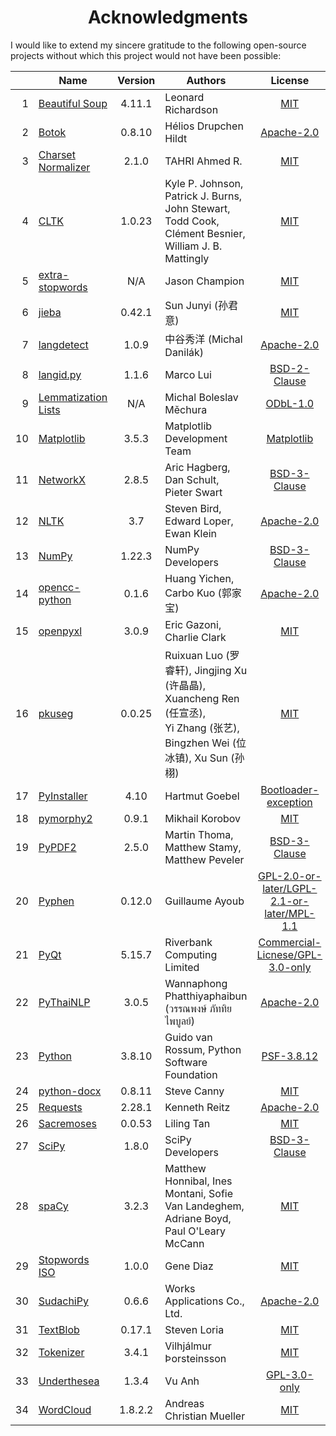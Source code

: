 <!--
# Wordless: Acknowledgments
# Copyright (C) 2018-2022  Ye Lei (叶磊)
#
# This program is free software: you can redistribute it and/or modify
# it under the terms of the GNU General Public License as published by
# the Free Software Foundation, either version 3 of the License, or
# (at your option) any later version.
#
# This program is distributed in the hope that it will be useful,
# but WITHOUT ANY WARRANTY; without even the implied warranty of
# MERCHANTABILITY or FITNESS FOR A PARTICULAR PURPOSE.  See the
# GNU General Public License for more details.
#
# You should have received a copy of the GNU General Public License
# along with this program.  If not, see <http://www.gnu.org/licenses/>.
-->

<div align="center"><h1>Acknowledgments</h1></div>

I would like to extend my sincere gratitude to the following open-source projects without which this project would not have been possible:

&nbsp;|Name|Version|Authors|License
-----:|----|:-----:|-------|:-----:
1 |[Beautiful Soup](https://www.crummy.com/software/BeautifulSoup/)      |4.11.1 |Leonard Richardson   |[MIT](https://bazaar.launchpad.net/~leonardr/beautifulsoup/bs4/view/head:/LICENSE)
2 |[Botok](https://github.com/OpenPecha/Botok)                           |0.8.10 |Hélios Drupchen Hildt|[Apache-2.0](https://github.com/OpenPecha/Botok/blob/master/LICENSE)
3 |[Charset Normalizer](https://github.com/Ousret/charset_normalizer)    |2.1.0  |TAHRI Ahmed R.|[MIT](https://github.com/Ousret/charset_normalizer/blob/master/LICENSE)
4 |[CLTK](https://github.com/cltk/cltk)                                  |1.0.23 |Kyle P. Johnson, Patrick J. Burns, John Stewart,<br>Todd Cook, Clément Besnier, William J. B. Mattingly|[MIT](https://github.com/cltk/cltk/blob/master/LICENSE)
5 |[extra-stopwords](https://github.com/Xangis/extra-stopwords)          |N/A    |Jason Champion|[MIT](https://github.com/Xangis/extra-stopwords/blob/master/LICENSE)
6 |[jieba](https://github.com/fxsjy/jieba)                               |0.42.1 |Sun Junyi (孙君意)|[MIT](https://github.com/fxsjy/jieba/blob/master/LICENSE)
7 |[langdetect](https://github.com/Mimino666/langdetect)                 |1.0.9  |中谷秀洋 (Michal Danilák)|[Apache-2.0](https://github.com/Mimino666/langdetect/blob/master/LICENSE)
8 |[langid.py](https://github.com/saffsd/langid.py)                      |1.1.6  |Marco Lui|[BSD-2-Clause](https://github.com/saffsd/langid.py/blob/master/LICENSE)
9 |[Lemmatization Lists](https://github.com/michmech/lemmatization-lists)|N/A    |Michal Boleslav Měchura|[ODbL-1.0](https://github.com/michmech/lemmatization-lists/blob/master/LICENCE)
10|[Matplotlib](https://matplotlib.org/)                                 |3.5.3  |Matplotlib Development Team|[Matplotlib](https://matplotlib.org/stable/users/project/license.html)
11|[NetworkX](https://networkx.org/)                                     |2.8.5  |Aric Hagberg, Dan Schult, Pieter Swart|[BSD-3-Clause](https://github.com/networkx/networkx/blob/main/LICENSE.txt)
12|[NLTK](http://www.nltk.org/)                                          |3.7    |Steven Bird, Edward Loper, Ewan Klein|[Apache-2.0](https://github.com/nltk/nltk/blob/develop/LICENSE.txt)
13|[NumPy](https://www.numpy.org/)                                       |1.22.3 |NumPy Developers|[BSD-3-Clause](https://github.com/numpy/numpy/blob/main/LICENSE.txt)
14|[opencc-python](https://github.com/yichen0831/opencc-python)          |0.1.6  |Huang Yichen, Carbo Kuo (郭家宝)|[Apache-2.0](https://github.com/yichen0831/opencc-python/blob/master/LICENSE.txt)
15|[openpyxl](https://foss.heptapod.net/openpyxl/openpyxl)               |3.0.9  |Eric Gazoni, Charlie Clark|[MIT](https://foss.heptapod.net/openpyxl/openpyxl/-/blob/branch/3.0/LICENCE.rst)
16|[pkuseg](https://github.com/lancopku/pkuseg-python)                   |0.0.25 |Ruixuan Luo (罗睿轩), Jingjing Xu (许晶晶), Xuancheng Ren (任宣丞),<br>Yi Zhang (张艺), Bingzhen Wei (位冰镇), Xu Sun (孙栩)|[MIT](https://github.com/lancopku/pkuseg-python/blob/master/LICENSE)
17|[PyInstaller](http://www.pyinstaller.org/)                            |4.10   |Hartmut Goebel|[Bootloader-exception](https://github.com/pyinstaller/pyinstaller/blob/develop/COPYING.txt)
18|[pymorphy2](https://github.com/kmike/pymorphy2)                       |0.9.1  |Mikhail Korobov|[MIT](https://github.com/kmike/pymorphy2/#pymorphy2)
19|[PyPDF2](https://github.com/py-pdf/PyPDF2)                            |2.5.0  |Martin Thoma, Matthew Stamy, Matthew Peveler|[BSD-3-Clause](https://github.com/py-pdf/PyPDF2/blob/main/LICENSE)
20|[Pyphen](https://pyphen.org/)                                         |0.12.0 |Guillaume Ayoub|[GPL-2.0-or-later/LGPL-2.1-or-later/MPL-1.1](https://github.com/Kozea/Pyphen/blob/master/LICENSE)
21|[PyQt](https://riverbankcomputing.com/software/pyqt/)                 |5.15.7 |Riverbank Computing Limited|[Commercial-Licnese/GPL-3.0-only](https://www.riverbankcomputing.com/static/Docs/PyQt5/introduction.html#license)
22|[PyThaiNLP](https://github.com/PyThaiNLP/pythainlp)                   |3.0.5  |Wannaphong Phatthiyaphaibun (วรรณพงษ์ ภัททิยไพบูลย์)|[Apache-2.0](https://github.com/PyThaiNLP/pythainlp/blob/dev/LICENSE)
23|[Python](https://www.python.org/)                                     |3.8.10 |Guido van Rossum, Python Software Foundation|[PSF-3.8.12](https://docs.python.org/3.8/license.html#psf-license-agreement-for-python-release)
24|[python-docx](https://github.com/python-openxml/python-docx)          |0.8.11 |Steve Canny|[MIT](https://github.com/python-openxml/python-docx/blob/master/LICENSE)
25|[Requests](https://github.com/psf/requests)                           |2.28.1 |Kenneth Reitz|[Apache-2.0](https://github.com/psf/requests/blob/main/LICENSE)
26|[Sacremoses](https://github.com/alvations/sacremoses)                 |0.0.53 |Liling Tan|[MIT](https://github.com/alvations/sacremoses/blob/master/LICENSE)
27|[SciPy](https://scipy.org/scipylib/)                                  |1.8.0  |SciPy Developers|[BSD-3-Clause](https://github.com/scipy/scipy/blob/main/LICENSE.txt)
28|[spaCy](https://spacy.io/)                                            |3.2.3  |Matthew Honnibal, Ines Montani, Sofie Van Landeghem,<br>Adriane Boyd, Paul O'Leary McCann|[MIT](https://github.com/explosion/spaCy/blob/master/LICENSE)
29|[Stopwords ISO](https://github.com/stopwords-iso/stopwords-iso)       |1.0.0  |Gene Diaz|[MIT](https://github.com/stopwords-iso/stopwords-iso/blob/master/LICENSE)
30|[SudachiPy](https://github.com/WorksApplications/sudachi.rs)          |0.6.6  |Works Applications Co., Ltd.|[Apache-2.0](https://github.com/WorksApplications/sudachi.rs/blob/develop/LICENSE)
31|[TextBlob](https://github.com/sloria/TextBlob)                        |0.17.1 |Steven Loria|[MIT](https://github.com/sloria/TextBlob/blob/dev/LICENSE)
32|[Tokenizer](https://github.com/mideind/Tokenizer)                     |3.4.1  |Vilhjálmur Þorsteinsson|[MIT](https://github.com/mideind/Tokenizer/blob/master/LICENSE)
33|[Underthesea](https://github.com/undertheseanlp/underthesea)          |1.3.4  |Vu Anh|[GPL-3.0-only](https://github.com/undertheseanlp/underthesea/blob/master/LICENSE)
34|[WordCloud](https://github.com/amueller/word_cloud)                   |1.8.2.2|Andreas Christian Mueller|[MIT](https://github.com/amueller/word_cloud/blob/master/LICENSE)
